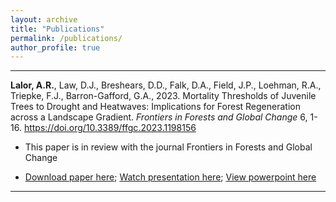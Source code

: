 ```yaml
---
layout: archive
title: "Publications"
permalink: /publications/
author_profile: true
---
```


-----

**Lalor, A.R.**, Law, D.J., Breshears, D.D., Falk, D.A., Field, J.P., Loehman, R.A., Triepke, F.J., Barron-Gafford, G.A., 2023. Mortality Thresholds of Juvenile Trees to Drought and Heatwaves: Implications for Forest Regeneration across a Landscape Gradient. *Frontiers in Forests and Global Change* 6, 1-16. https://doi.org/10.3389/ffgc.2023.1198156

- This paper is in review with the journal Frontiers in Forests and Global Change

- [Download paper here](https://www.frontiersin.org/articles/10.3389/ffgc.2023.1198156/full);
[Watch presentation here](https://drive.google.com/file/d/1QCHuH0ctrdT2NBZM6FL_PqFMhkCb07DI/view?usp=share_link);
[View powerpoint here](https://docs.google.com/presentation/d/1OTjJxwwak9Pmv7hA-Z4kHSqbo9dLrVKd/edit?usp=share_link&ouid=106876523993724980901&rtpof=true&sd=true)


------

